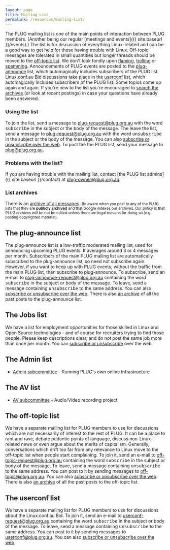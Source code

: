 ```yaml
---
layout: page
title: Mailing List
permalink: /resources/mailing-list/
---
```


The PLUG mailing list is one of the main points of interaction between PLUG members. (Another being our regular [meetings and events]({{ site.baseurl }}/events).) The list is for discussion of everything Linux-related and can be a good way to get help for those having trouble with Linux. Off-topic messages are tolerated in small quantities but longer threads should be moved to the [off-topic list](#offtopic). We don't look fondly upon [flaming](https://foldoc.org/flame), [trolling](https://foldoc.org/troll) or [spamming](https://foldoc.org/spam). Announcements of PLUG events are posted to the [plug-announce](#announce) list, which automagically includes subscribers of the PLUG list. Linux.conf.au Bid discussions take place in the [userconf](#userconf) list, which automagically includes subscribers of the PLUG list. Some topics come up again and again. If you're new to the list you're encouraged to [search the archives](https://lists.plug.org.au/pipermail/) (or look at recent postings) in case your questions have already been answered.

### Using the list

To join the list, send a message to [plug-request@plug.org.au](mailto:plug-request@plug.org.au) with the word <tt>subscribe</tt> in the subject or the body of the message. The leave the list, send a message to [plug-request@plug.org.au](mailto:plug-request@plug.org.au) with the word <tt>unsubscribe</tt> in the subject or the body of the message. You can also [subscribe or unsubscribe over the web](https://lists.plug.org.au/mailman/listinfo/plug). To post the the PLUG list, send your message to [plug@plug.org.au](mailto:plug@plug.org.au).

### Problems with the list?

If you are having trouble with the mailing list, contact [the PLUG list admins]({{ site.baseurl }}/contact) at [plug-owner@plug.org.au](mailto:plug-owner@plug.org.au).

### List archives

There is an [archive of all messages](https://lists.plug.org.au/pipermail/plug/). <small>Be aware when you post to any of the PLUG lists that they are **publicly archived** and that Google indexes our archives. Our policy is that PLUG archives will be not be edited unless there are legal reasons for doing so (e.g. posting copyrighted material).</small>

## <a name="announce">The plug-announce list</a>

The plug-announce list is a low-traffic moderated mailing list, used for announcing upcoming PLUG events. It averages around 3 or 4 messages per month. Subscribers of the main PLUG mailing list are automatically subscribed to the plug-announce list, so need not subscribe again. However, if you want to keep up with PLUG events, without the traffic from the main PLUG list, then subscribe to plug-announce. To subscribe, send an e-mail to [plug-announce-request@plug.org.au](mailto:plug-announce-request@plug.org.au) containing the word <tt>subscribe</tt> in the subject or body of the message. To leave, send a message containing <tt>unsubscribe</tt> to the same address. You can also [subscribe or unsubscribe over the web](https://lists.plug.org.au/mailman/listinfo/plug-announce). There is also [an archive](https://old.plug.org.au/archives/list/plug-announce.html) of all the past posts to the plug-announce list.

## <a name="jobs">The Jobs list</a>

We have a list for employment opportunities for those skilled in Linux and Open Source technologies - and of course for recruiters trying to find those people. Please keep descriptions clear, and do not post the same job more than once per month. You can [subscribe or unsubscribe](https://lists.plug.org.au/mailman/listinfo/jobs/) over the web.

## <a name="admin">The Admin list</a>
* [Admin subcommittee](https://lists.plug.org.au/mailman/listinfo/admin) - Running PLUG's own online infrastructure

## <a name="av">The AV list</a>
* [AV subcommittee](https://lists.plug.org.au/mailman/listinfo/av) - Audio/Video recording project

## <a name="offtopic">The off-topic list</a>

We have a separate mailing list for PLUG members to use for discussions which are not necessarily of interest to the rest of PLUG. It can be a place to rant and rave, debate pedantic points of language, discuss non-Linux-related news or even argue about the merits of capitalism. Generally, conversations which drift too far from any relevance to Linux move to the off-topic list when people start complaining. To join it, send an e-mail to [off-topic-request@plug.org.au](mailto:off-topic-request@plug.org.au) containing the word <tt>subscribe</tt> in the subject or body of the message. To leave, send a message containing <tt>unsubscribe</tt> to the same address. You can post to it by sending messages to [off-topic@plug.org.au](mailto:off-topic@plug.org.au). You can also [subscribe or unsubscribe over the web](https://lists.plug.org.au/mailman/listinfo/off-topic). There is also [an archive](https://old.plug.org.au/archives/list/plug-off-topic.html) of all the past posts to the off-topic list.

## <a name="userconf">The userconf list</a>

We have a separate mailing list for PLUG members to use for discussions about the Linux.conf.au Bid. To join it, send an e-mail to [userconf-request@plug.org.au](mailto:userconf-request@plug.org.au) containing the word <tt>subscribe</tt> in the subject or body of the message. To leave, send a message containing <tt>unsubscribe</tt> to the same address. You can post to it by sending messages to [userconf@plug.org.au](mailto:userconf@plug.org.au). You can also [subscribe or unsubscribe over the web](https://lists.plug.org.au/mailman/listinfo/userconf).

